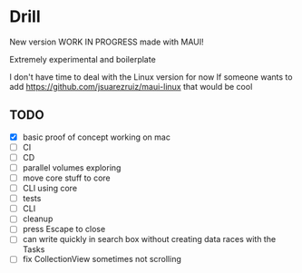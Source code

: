 # Drill

New version WORK IN PROGRESS made with MAUI!

Extremely experimental and boilerplate

I don't have time to deal with the Linux version for now
If someone wants to add https://github.com/jsuarezruiz/maui-linux that would be cool

## TODO

- [x] basic proof of concept working on mac
- [ ] CI
- [ ] CD
- [ ] parallel volumes exploring
- [ ] move core stuff to core
- [ ] CLI using core
- [ ] tests
- [ ] CLI
- [ ] cleanup
- [ ] press Escape to close
- [ ] can write quickly in search box without creating data races with the Tasks
- [ ] fix CollectionView sometimes not scrolling
